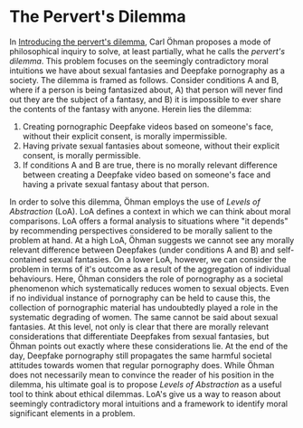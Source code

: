 # The Pervert's Dilemma

In [Introducing the pervert's dilemma](https://link.springer.com/article/10.1007/s10676-019-09522-1), Carl Öhman proposes a mode of philosophical inquiry to solve, at least partially, what he calls the *pervert's dilemma*. This problem focuses on the seemingly contradictory moral intuitions we have about sexual fantasies and Deepfake pornography as a society. The dilemma is framed as follows. Consider conditions A and B, where if a person is being fantasized about, A) that person will never find out they are the subject of a fantasy, and B) it is impossible to ever share the contents of the fantasy with anyone. Herein lies the dilemma:

1. Creating pornographic Deepfake videos based on someone's face, without their explicit consent, is morally impermissible.
2. Having private sexual fantasies about someone, without their explicit consent, is morally permissible.
3. If conditions A and B are true, there is no morally relevant difference between creating a Deepfake video based on someone's face and having a private sexual fantasy about that person. 

In order to solve this dilemma, Öhman employs the use of *Levels of Abstraction* (LoA). LoA defines a context in which we can think about moral comparisons. LoA offers a formal analysis to situations where "it depends" by recommending perspectives considered to be morally salient to the problem at hand. At a high LoA, Öhman suggests we cannot see any morally relevant difference between Deepfakes (under conditions A and B) and self-contained sexual fantasies. On a lower LoA, however, we can consider the problem in terms of it's outcome as a result of the aggregation of individual behaviours. Here, Öhman considers the role of pornography as a societal phenomenon which systematically reduces women to sexual objects. Even if no individual instance of pornography can be held to cause this, the collection of pornographic material has undoubtedly played a role in the systematic degrading of women. The same cannot be said about sexual fantasies. At this level, not only is clear that there are morally relevant considerations that differentiate Deepfakes from sexual fantasies, but Öhman points out exactly where these considerations lie. At the end of the day, Deepfake pornography still propagates the same harmful societal attitudes towards women that regular pornography does. While Öhman does not necessarily mean to convince the reader of his position in the dilemma, his ultimate goal is to propose *Levels of Abstraction* as a useful tool to think about ethical dilemmas. LoA's give us a way to reason about seemingly contradictory moral intuitions and a framework to identify moral significant elements in a problem. 


